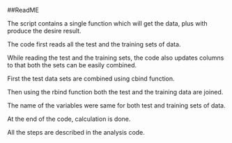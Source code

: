 ##ReadME

The script contains a single function which will get the data, plus with produce the desire result.

The code first reads all the test and the training sets of data.

While reading the test and the training sets, the code also updates columns to that both the sets can be easily combined.

First the test data sets are combined using cbind function.

Then using the rbind function both the test and the training data are joined.

The name of the variables were same for both test and training sets of data.

At the end of the code, calculation is done.

All the steps are described in the analysis code.